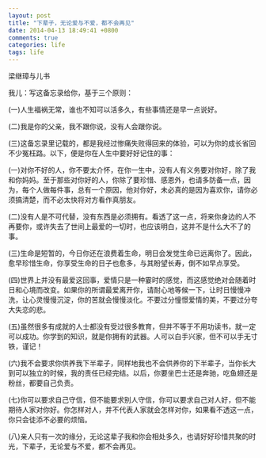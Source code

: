 ```yaml
---
layout: post
title: "下辈子，无论爱与不爱，都不会再见"
date: 2014-04-13 18:49:41 +0800
comments: true
categories: life
tags: life
---
```

梁继璋与儿书

我儿：写这备忘录给你，基于三个原则：
<!--more-->
(一)人生福祸无常，谁也不知可以活多久，有些事情还是早一点说好。

(二)我是你的父亲，我不跟你说，没有人会跟你说。

(三)这备忘录里记载的，都是我经过惨痛失败得回来的体验，可以为你的成长省回不少冤枉路。以下，便是你在人生中要好好记住的事：

(一)对你不好的人，你不要太介怀，在你一生中，没有人有义务要对你好，除了我和你妈妈。至于那些对你好的人，你除了要珍惜、感恩外，也请多防备一点，因为，每个人做每件事，总有一个原因，他对你好，未必真的是因为喜欢你，请你必须搞清楚，而不必太快将对方看作真朋友。

(二)没有人是不可代替，没有东西是必须拥有。看透了这一点，将来你身边的人不再要你，或许失去了世间上最爱的一切时，也应该明白，这并不是什么大不了的事。

(三)生命是短暂的，今日你还在浪费着生命，明日会发觉生命已远离你了。因此，愈早珍惜生命，你享受生命的日子也愈多，与其盼望长寿，倒不如早点享受。

(四)世界上并没有最爱这回事，爱情只是一种霎时的感觉，而这感觉绝对会随着时日和心境而改变。如果你的所谓最爱离开你，请耐心地等候一下，让时日慢慢冲洗，让心灵慢慢沉淀，你的苦就会慢慢淡化。不要过分憧憬爱情的美，不要过分夸大失恋的悲。

(五)虽然很多有成就的人士都没有受过很多教育，但并不等于不用功读书，就一定可以成功。你学到的知识，就是你拥有的武器。人可以白手兴家，但不可以手无寸铁，谨记！

(六)我不会要求你供养我下半辈子，同样地我也不会供养你的下半辈子，当你长大到可以独立的时候，我的责任已经完结。以后，你要坐巴士还是奔驰，吃鱼翅还是粉丝，都要自己负责。

(七)你可以要求自己守信，但不能要求别人守信，你可以要求自己对人好，但不能期待人家对你好。你怎样对人，并不代表人家就会怎样对你，如果看不透这一点，你只会徒添不必要的烦恼。

(八)亲人只有一次的缘分，无论这辈子我和你会相处多久，也请好好珍惜共聚的时光，下辈子，无论爱与不爱，都不会再见。
